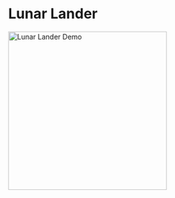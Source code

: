 # Lunar Lander

<img src="https://www.gymlibrary.ml/_images/lunar_lander.gif" alt="Lunar Lander Demo" width="320">
